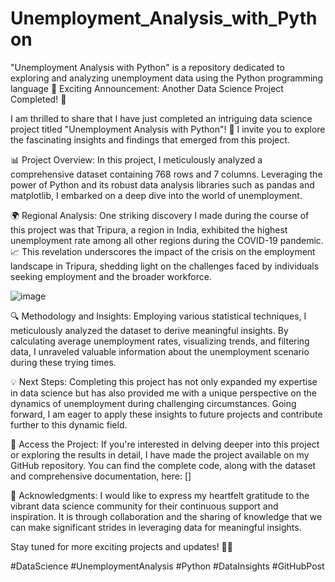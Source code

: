 # Unemployment_Analysis_with_Python
"Unemployment Analysis with Python" is a repository dedicated to exploring and analyzing unemployment data using the Python programming language
📢 Exciting Announcement: Another Data Science Project Completed! 🚀

I am thrilled to share that I have just completed an intriguing data science project titled "Unemployment Analysis with Python"! 🎉 I invite you to explore the fascinating insights and findings that emerged from this project.

📊 Project Overview:
In this project, I meticulously analyzed a comprehensive dataset containing 768 rows and 7 columns. Leveraging the power of Python and its robust data analysis libraries such as pandas and matplotlib, I embarked on a deep dive into the world of unemployment.

🌍 Regional Analysis:
One striking discovery I made during the course of this project was that Tripura, a region in India, exhibited the highest unemployment rate among all other regions during the COVID-19 pandemic. 📈 This revelation underscores the impact of the crisis on the employment landscape in Tripura, shedding light on the challenges faced by individuals seeking employment and the broader workforce.

![image](https://github.com/Bakhtawar-123/Unemployment_Analysis_with_Python/assets/82812762/517f5960-a826-4b3c-bc79-b7895a665445)


🔍 Methodology and Insights:
Employing various statistical techniques, I meticulously analyzed the dataset to derive meaningful insights. By calculating average unemployment rates, visualizing trends, and filtering data, I unraveled valuable information about the unemployment scenario during these trying times.

💡 Next Steps:
Completing this project has not only expanded my expertise in data science but has also provided me with a unique perspective on the dynamics of unemployment during challenging circumstances. Going forward, I am eager to apply these insights to future projects and contribute further to this dynamic field.

🔗 Access the Project:
If you're interested in delving deeper into this project or exploring the results in detail, I have made the project available on my GitHub repository. You can find the complete code, along with the dataset and comprehensive documentation, here: []

🙏 Acknowledgments:
I would like to express my heartfelt gratitude to the vibrant data science community for their continuous support and inspiration. It is through collaboration and the sharing of knowledge that we can make significant strides in leveraging data for meaningful insights.

Stay tuned for more exciting projects and updates! 🚀🔬

#DataScience #UnemploymentAnalysis #Python #DataInsights #GitHubPost
